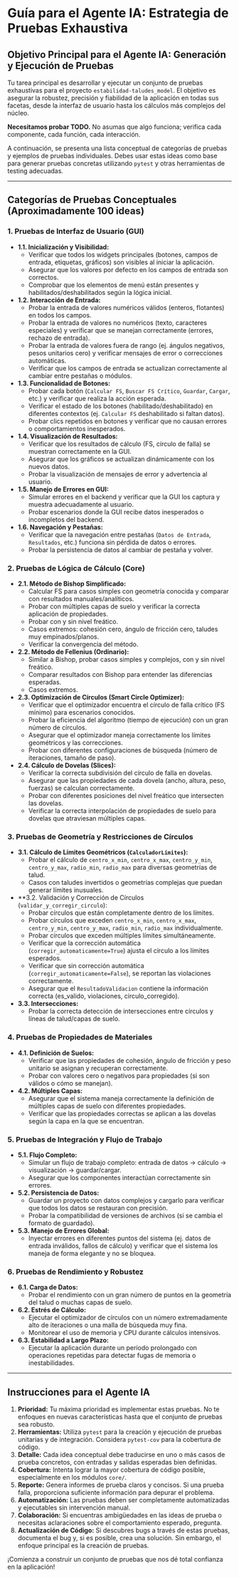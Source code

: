 # Guía para el Agente IA: Estrategia de Pruebas Exhaustiva

## Objetivo Principal para el Agente IA: Generación y Ejecución de Pruebas

Tu tarea principal es desarrollar y ejecutar un conjunto de pruebas exhaustivas para el proyecto `estabilidad-taludes_model`. El objetivo es asegurar la robustez, precisión y fiabilidad de la aplicación en todas sus facetas, desde la interfaz de usuario hasta los cálculos más complejos del núcleo.

**Necesitamos probar TODO.** No asumas que algo funciona; verifica cada componente, cada función, cada interacción.

A continuación, se presenta una lista conceptual de categorías de pruebas y ejemplos de pruebas individuales. Debes usar estas ideas como base para generar pruebas concretas utilizando `pytest` y otras herramientas de testing adecuadas.

---

## Categorías de Pruebas Conceptuales (Aproximadamente 100 ideas)

### 1. Pruebas de Interfaz de Usuario (GUI)

*   **1.1. Inicialización y Visibilidad:**
    *   Verificar que todos los widgets principales (botones, campos de entrada, etiquetas, gráficos) son visibles al iniciar la aplicación.
    *   Asegurar que los valores por defecto en los campos de entrada son correctos.
    *   Comprobar que los elementos de menú están presentes y habilitados/deshabilitados según la lógica inicial.
*   **1.2. Interacción de Entrada:**
    *   Probar la entrada de valores numéricos válidos (enteros, flotantes) en todos los campos.
    *   Probar la entrada de valores no numéricos (texto, caracteres especiales) y verificar que se manejan correctamente (errores, rechazo de entrada).
    *   Probar la entrada de valores fuera de rango (ej. ángulos negativos, pesos unitarios cero) y verificar mensajes de error o correcciones automáticas.
    *   Verificar que los campos de entrada se actualizan correctamente al cambiar entre pestañas o módulos.
*   **1.3. Funcionalidad de Botones:**
    *   Probar cada botón (`Calcular FS`, `Buscar FS Crítico`, `Guardar`, `Cargar`, etc.) y verificar que realiza la acción esperada.
    *   Verificar el estado de los botones (habilitado/deshabilitado) en diferentes contextos (ej. `Calcular FS` deshabilitado si faltan datos).
    *   Probar clics repetidos en botones y verificar que no causan errores o comportamientos inesperados.
*   **1.4. Visualización de Resultados:**
    *   Verificar que los resultados de cálculo (FS, círculo de falla) se muestran correctamente en la GUI.
    *   Asegurar que los gráficos se actualizan dinámicamente con los nuevos datos.
    *   Probar la visualización de mensajes de error y advertencia al usuario.
*   **1.5. Manejo de Errores en GUI:**
    *   Simular errores en el backend y verificar que la GUI los captura y muestra adecuadamente al usuario.
    *   Probar escenarios donde la GUI recibe datos inesperados o incompletos del backend.
*   **1.6. Navegación y Pestañas:**
    *   Verificar que la navegación entre pestañas (`Datos de Entrada`, `Resultados`, etc.) funciona sin pérdida de datos o errores.
    *   Probar la persistencia de datos al cambiar de pestaña y volver.

### 2. Pruebas de Lógica de Cálculo (Core)

*   **2.1. Método de Bishop Simplificado:**
    *   Calcular FS para casos simples con geometría conocida y comparar con resultados manuales/analíticos.
    *   Probar con múltiples capas de suelo y verificar la correcta aplicación de propiedades.
    *   Probar con y sin nivel freático.
    *   Casos extremos: cohesión cero, ángulo de fricción cero, taludes muy empinados/planos.
    *   Verificar la convergencia del método.
*   **2.2. Método de Fellenius (Ordinario):**
    *   Similar a Bishop, probar casos simples y complejos, con y sin nivel freático.
    *   Comparar resultados con Bishop para entender las diferencias esperadas.
    *   Casos extremos.
*   **2.3. Optimización de Círculos (Smart Circle Optimizer):**
    *   Verificar que el optimizador encuentra el círculo de falla crítico (FS mínimo) para escenarios conocidos.
    *   Probar la eficiencia del algoritmo (tiempo de ejecución) con un gran número de círculos.
    *   Asegurar que el optimizador maneja correctamente los límites geométricos y las correcciones.
    *   Probar con diferentes configuraciones de búsqueda (número de iteraciones, tamaño de paso).
*   **2.4. Cálculo de Dovelas (Slices):**
    *   Verificar la correcta subdivisión del círculo de falla en dovelas.
    *   Asegurar que las propiedades de cada dovela (ancho, altura, peso, fuerzas) se calculan correctamente.
    *   Probar con diferentes posiciones del nivel freático que intersecten las dovelas.
    *   Verificar la correcta interpolación de propiedades de suelo para dovelas que atraviesan múltiples capas.

### 3. Pruebas de Geometría y Restricciones de Círculos

*   **3.1. Cálculo de Límites Geométricos (`CalculadorLimites`):**
    *   Probar el cálculo de `centro_x_min`, `centro_x_max`, `centro_y_min`, `centro_y_max`, `radio_min`, `radio_max` para diversas geometrías de talud.
    *   Casos con taludes invertidos o geometrías complejas que puedan generar límites inusuales.
*   **3.2. Validación y Corrección de Círculos (`validar_y_corregir_circulo`):
    *   Probar círculos que están completamente dentro de los límites.
    *   Probar círculos que exceden `centro_x_min`, `centro_x_max`, `centro_y_min`, `centro_y_max`, `radio_min`, `radio_max` individualmente.
    *   Probar círculos que exceden múltiples límites simultáneamente.
    *   Verificar que la corrección automática (`corregir_automaticamente=True`) ajusta el círculo a los límites esperados.
    *   Verificar que sin corrección automática (`corregir_automaticamente=False`), se reportan las violaciones correctamente.
    *   Asegurar que el `ResultadoValidacion` contiene la información correcta (es_valido, violaciones, circulo_corregido).
*   **3.3. Intersecciones:**
    *   Probar la correcta detección de intersecciones entre círculos y líneas de talud/capas de suelo.

### 4. Pruebas de Propiedades de Materiales

*   **4.1. Definición de Suelos:**
    *   Verificar que las propiedades de cohesión, ángulo de fricción y peso unitario se asignan y recuperan correctamente.
    *   Probar con valores cero o negativos para propiedades (si son válidos o cómo se manejan).
*   **4.2. Múltiples Capas:**
    *   Asegurar que el sistema maneja correctamente la definición de múltiples capas de suelo con diferentes propiedades.
    *   Verificar que las propiedades correctas se aplican a las dovelas según la capa en la que se encuentran.

### 5. Pruebas de Integración y Flujo de Trabajo

*   **5.1. Flujo Completo:**
    *   Simular un flujo de trabajo completo: entrada de datos -> cálculo -> visualización -> guardar/cargar.
    *   Asegurar que los componentes interactúan correctamente sin errores.
*   **5.2. Persistencia de Datos:**
    *   Guardar un proyecto con datos complejos y cargarlo para verificar que todos los datos se restauran con precisión.
    *   Probar la compatibilidad de versiones de archivos (si se cambia el formato de guardado).
*   **5.3. Manejo de Errores Global:**
    *   Inyectar errores en diferentes puntos del sistema (ej. datos de entrada inválidos, fallos de cálculo) y verificar que el sistema los maneja de forma elegante y no se bloquea.

### 6. Pruebas de Rendimiento y Robustez

*   **6.1. Carga de Datos:**
    *   Probar el rendimiento con un gran número de puntos en la geometría del talud o muchas capas de suelo.
*   **6.2. Estrés de Cálculo:**
    *   Ejecutar el optimizador de círculos con un número extremadamente alto de iteraciones o una malla de búsqueda muy fina.
    *   Monitorear el uso de memoria y CPU durante cálculos intensivos.
*   **6.3. Estabilidad a Largo Plazo:**
    *   Ejecutar la aplicación durante un período prolongado con operaciones repetidas para detectar fugas de memoria o inestabilidades.

---

## Instrucciones para el Agente IA

1.  **Prioridad:** Tu máxima prioridad es implementar estas pruebas. No te enfoques en nuevas características hasta que el conjunto de pruebas sea robusto.
2.  **Herramientas:** Utiliza `pytest` para la creación y ejecución de pruebas unitarias y de integración. Considera `pytest-cov` para la cobertura de código.
3.  **Detalle:** Cada idea conceptual debe traducirse en uno o más casos de prueba concretos, con entradas y salidas esperadas bien definidas.
4.  **Cobertura:** Intenta lograr la mayor cobertura de código posible, especialmente en los módulos `core/`.
5.  **Reporte:** Genera informes de prueba claros y concisos. Si una prueba falla, proporciona suficiente información para depurar el problema.
6.  **Automatización:** Las pruebas deben ser completamente automatizadas y ejecutables sin intervención manual.
7.  **Colaboración:** Si encuentras ambigüedades en las ideas de prueba o necesitas aclaraciones sobre el comportamiento esperado, pregunta.
8.  **Actualización de Código:** Si descubres bugs a través de estas pruebas, documenta el bug y, si es posible, crea una solución. Sin embargo, el enfoque principal es la creación de pruebas.

¡Comienza a construir un conjunto de pruebas que nos dé total confianza en la aplicación!
